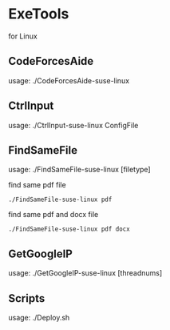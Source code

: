 # ExeTools
for Linux
## CodeForcesAide
usage: ./CodeForcesAide-suse-linux
## CtrlInput
usage: ./CtrlInput-suse-linux ConfigFile
## FindSameFile
usage: ./FindSameFile-suse-linux [filetype]

find same pdf file

    ./FindSameFile-suse-linux pdf
find same pdf and docx file

    ./FindSameFile-suse-linux pdf docx
## GetGoogleIP
usage: ./GetGoogleIP-suse-linux [threadnums]
## Scripts
usage: ./Deploy.sh
